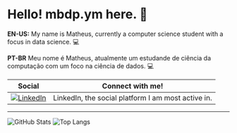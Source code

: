 # Hello! mbdp.ym here. :wave:


**EN-US:** My name is Matheus, currently a computer science student with a focus in data science. :computer:

**PT-BR** Meu nome é Matheus, atualmente um estudande de ciência da computação com um foco na ciência de dados. :computer:


|Social| Connect with me!|
-----------|-------------|
[![LinkedIn](https://cdn.discordapp.com/attachments/1118312260159406123/1126167540293439589/icons8-linkedin-40.png)](https://www.linkedin.com/in/matheusbilbao/)| LinkedIn, the social platform I am most active in.|


---

![GitHub Stats](https://github-readme-stats.vercel.app/api?username=Yanmew&theme=transparent&bg_color=FFF&border_color=f1a6a6&show_icons=true&icon_color=f1a6a6&title_color=f1a6a6&text_color=f1a6a6)
![Top Langs](https://github-readme-stats-git-masterrstaa-rickstaa.vercel.app/api/top-langs/?username=Yanmew&layout=compact&bg_color=FFF&border_color=f1a6a6&title_color=f1a6a6&text_color=f1a6a6)
